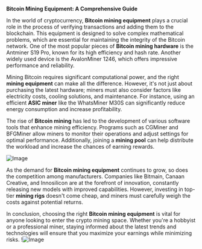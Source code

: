 **Bitcoin Mining Equipment: A Comprehensive Guide**

In the world of cryptocurrency, **Bitcoin mining equipment** plays a crucial role in the process of verifying transactions and adding them to the blockchain. This equipment is designed to solve complex mathematical problems, which are essential for maintaining the integrity of the Bitcoin network. One of the most popular pieces of **Bitcoin mining hardware** is the Antminer S19 Pro, known for its high efficiency and hash rate. Another widely used device is the AvalonMiner 1246, which offers impressive performance and reliability.

Mining Bitcoin requires significant computational power, and the right **mining equipment** can make all the difference. However, it's not just about purchasing the latest hardware; miners must also consider factors like electricity costs, cooling solutions, and maintenance. For instance, using an efficient **ASIC miner** like the WhatsMiner M30S can significantly reduce energy consumption and increase profitability.

The rise of **Bitcoin mining** has led to the development of various software tools that enhance mining efficiency. Programs such as CGMiner and BFGMiner allow miners to monitor their operations and adjust settings for optimal performance. Additionally, joining a **mining pool** can help distribute the workload and increase the chances of earning rewards. 

![Image](https://github.com/user-attachments/assets/b6e7b7a2-655e-4d44-8baa-20c566a3cb65)

As the demand for **Bitcoin mining equipment** continues to grow, so does the competition among manufacturers. Companies like Bitmain, Canaan Creative, and Innosilicon are at the forefront of innovation, constantly releasing new models with improved capabilities. However, investing in top-tier **mining rigs** doesn't come cheap, and miners must carefully weigh the costs against potential returns.

In conclusion, choosing the right **Bitcoin mining equipment** is vital for anyone looking to enter the crypto mining space. Whether you're a hobbyist or a professional miner, staying informed about the latest trends and technologies will ensure that you maximize your earnings while minimizing risks. !![Image](https://github.com/user-attachments/assets/b6e7b7a2-655e-4d44-8baa-20c566a3cb65)